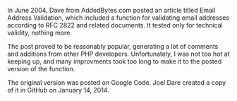 In June 2004, Dave from AddedBytes.com posted an article titled Email Address Validation, which included a function for validating email addresses according to RFC 2822 and related documents. It tested only for technical validity, nothing more.

The post proved to be reasonably popular, generating a lot of comments and additions from other PHP developers. Unfortunately, I was not too hot at keeping up, and many improvments took too long to make it to the posted version of the function.

The original version was posted on Google Code. Joel Dare created a copy of it in GitHub on January 14, 2014.